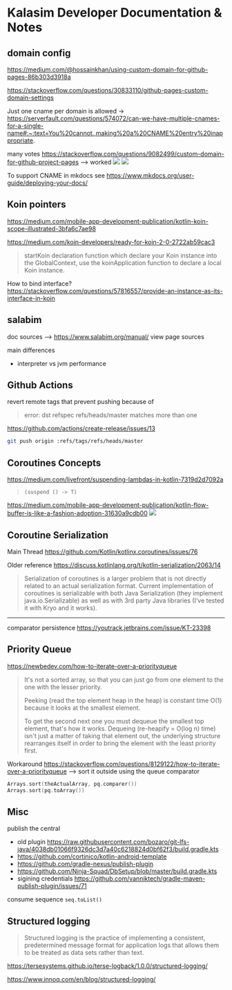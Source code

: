 # Kalasim Developer Documentation & Notes

## domain config

https://medium.com/@hossainkhan/using-custom-domain-for-github-pages-86b303d3918a

https://stackoverflow.com/questions/30833110/github-pages-custom-domain-settings

Just one cname per domain is allowed -> https://serverfault.com/questions/574072/can-we-have-multiple-cnames-for-a-single-name#:~:text=You%20cannot.,making%20a%20CNAME%20entry%20inappropriate.


many votes https://stackoverflow.com/questions/9082499/custom-domain-for-github-project-pages --> worked
![](.dev_notes_images/domaincom.png)
![](.dev_notes_images/domaincomwww.png)

To support CNAME in mkdocs see https://www.mkdocs.org/user-guide/deploying-your-docs/

## Koin pointers

https://medium.com/mobile-app-development-publication/kotlin-koin-scope-illustrated-3bfa6c7ae98

<https://medium.com/koin-developers/ready-for-koin-2-0-2722ab59cac3>
>  startKoin declaration function which declare your Koin instance into the GlobalContext, use the koinApplication function to declare a local Koin instance.


How to bind interface? https://stackoverflow.com/questions/57816557/provide-an-instance-as-its-interface-in-koin

## salabim

doc sources --> https://www.salabim.org/manual/ view page sources

main differences
* interpreter vs jvm performance



## Github Actions

revert remote tags that prevent pushing because of
> error: dst refspec refs/heads/master matches more than one

https://github.com/actions/create-release/issues/13

```bash
git push origin :refs/tags/refs/heads/master
```

## Coroutines Concepts


<https://medium.com/livefront/suspending-lambdas-in-kotlin-7319d2d7092a>
> `(suspend () -> T)`


<https://medium.com/mobile-app-development-publication/kotlin-flow-buffer-is-like-a-fashion-adoption-31630a9cdb00>
![](.dev_notes_images/flowmodes.png)

## Coroutine Serialization

Main Thread https://github.com/Kotlin/kotlinx.coroutines/issues/76

Older reference https://discuss.kotlinlang.org/t/kotlin-serialization/2063/14
> Serialization of coroutines is a larger problem that is not directly related to an actual serialization format. Current implementation of coroutines is serializable with both Java Serialization (they implement java.io.Serializable) as well as with 3rd party Java libraries (I’ve tested it with Kryo and it works).


---
comparator persistence https://youtrack.jetbrains.com/issue/KT-23398


## Priority Queue

https://newbedev.com/how-to-iterate-over-a-priorityqueue

> It's not a sorted array, so that you can just go from one element to the one with the lesser priority.
> 
> Peeking (read the top element heap in the heap) is constant time O(1) because it looks at the smallest element.
> 
> To get the second next one you must dequeue the smallest top element, that's how it works.
> Dequeing (re-heapify = O(log n) time) isn't just a matter of taking that element out, the underlying structure rearranges itself in order to bring the element with the least priority first.
        

Workaround https://stackoverflow.com/questions/8129122/how-to-iterate-over-a-priorityqueue --> sort it outside using the queue comparator
```kotlin
Arrays.sort(theActualArray, pq.comparer())
Arrays.sort(pq.toArray())
```

## Misc

publish the central

* old plugin https://raw.githubusercontent.com/bozaro/git-lfs-java/4038db01066f9326dc3d7a40c6218824d0bf62f3/build.gradle.kts
* https://github.com/cortinico/kotlin-android-template
* https://github.com/gradle-nexus/publish-plugin
* https://github.com/Ninja-Squad/DbSetup/blob/master/build.gradle.kts
* sigining credentials https://github.com/vanniktech/gradle-maven-publish-plugin/issues/71

consume sequence `seq.toList()`

## Structured logging


> Structured logging is the practice of implementing a consistent, predetermined message format for application logs that allows them to be treated as data sets rather than text.

https://tersesystems.github.io/terse-logback/1.0.0/structured-logging/

https://www.innoq.com/en/blog/structured-logging/



